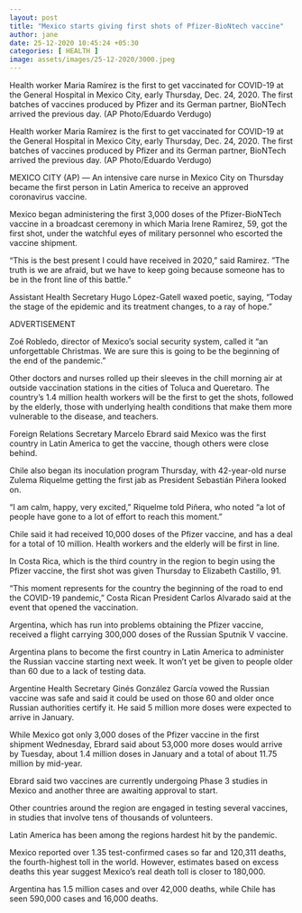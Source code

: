 ```yaml
---
layout: post
title: "Mexico starts giving first shots of Pfizer-BioNtech vaccine"
author: jane 
date: 25-12-2020 10:45:24 +05:30 
categories: [ HEALTH ] 
image: assets/images/25-12-2020/3000.jpeg
---
```

Health worker Maria Ramírez is the first to get vaccinated for COVID-19 at the General Hospital in Mexico City, early Thursday, Dec. 24, 2020. The first batches of vaccines produced by Pfizer and its German partner, BioNTech arrived the previous day. (AP Photo/Eduardo Verdugo)

Health worker Maria Ramírez is the first to get vaccinated for COVID-19 at the General Hospital in Mexico City, early Thursday, Dec. 24, 2020. The first batches of vaccines produced by Pfizer and its German partner, BioNTech arrived the previous day. (AP Photo/Eduardo Verdugo)

MEXICO CITY (AP) — An intensive care nurse in Mexico City on Thursday became the first person in Latin America to receive an approved coronavirus vaccine.

Mexico began administering the first 3,000 doses of the Pfizer-BioNTech vaccine in a broadcast ceremony in which Maria Irene Ramirez, 59, got the first shot, under the watchful eyes of military personnel who escorted the vaccine shipment.

“This is the best present I could have received in 2020,” said Ramirez. ”The truth is we are afraid, but we have to keep going because someone has to be in the front line of this battle.”

Assistant Health Secretary Hugo López-Gatell waxed poetic, saying, “Today the stage of the epidemic and its treatment changes, to a ray of hope.”

ADVERTISEMENT

Zoé Robledo, director of Mexico’s social security system, called it “an unforgettable Christmas. We are sure this is going to be the beginning of the end of the pandemic.”

Other doctors and nurses rolled up their sleeves in the chill morning air at outside vaccination stations in the cities of Toluca and Queretaro. The country’s 1.4 million health workers will be the first to get the shots, followed by the elderly, those with underlying health conditions that make them more vulnerable to the disease, and teachers.

Foreign Relations Secretary Marcelo Ebrard said Mexico was the first country in Latin America to get the vaccine, though others were close behind.

Chile also began its inoculation program Thursday, with 42-year-old nurse Zulema Riquelme getting the first jab as President Sebastián Piñera looked on.

“I am calm, happy, very excited,” Riquelme told Piñera, who noted “a lot of people have gone to a lot of effort to reach this moment.”

Chile said it had received 10,000 doses of the Pfizer vaccine, and has a deal for a total of 10 million. Health workers and the elderly will be first in line.

In Costa Rica, which is the third country in the region to begin using the Pfizer vaccine, the first shot was given Thursday to Elizabeth Castillo, 91.

“This moment represents for the country the beginning of the road to end the COVID-19 pandemic,” Costa Rican President Carlos Alvarado said at the event that opened the vaccination.

Argentina, which has run into problems obtaining the Pfizer vaccine, received a flight carrying 300,000 doses of the Russian Sputnik V vaccine.

Argentina plans to become the first country in Latin America to administer the Russian vaccine starting next week. It won’t yet be given to people older than 60 due to a lack of testing data.

Argentine Health Secretary Ginés González García vowed the Russian vaccine was safe and said it could be used on those 60 and older once Russian authorities certify it. He said 5 million more doses were expected to arrive in January.

While Mexico got only 3,000 doses of the Pfizer vaccine in the first shipment Wednesday, Ebrard said about 53,000 more doses would arrive by Tuesday, about 1.4 million doses in January and a total of about 11.75 million by mid-year.

Ebrard said two vaccines are currently undergoing Phase 3 studies in Mexico and another three are awaiting approval to start.

Other countries around the region are engaged in testing several vaccines, in studies that involve tens of thousands of volunteers.

Latin America has been among the regions hardest hit by the pandemic.

Mexico reported over 1.35 test-confirmed cases so far and 120,311 deaths, the fourth-highest toll in the world. However, estimates based on excess deaths this year suggest Mexico’s real death toll is closer to 180,000.

Argentina has 1.5 million cases and over 42,000 deaths, while Chile has seen 590,000 cases and 16,000 deaths.